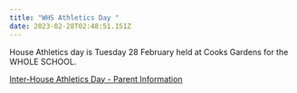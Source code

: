 ```yaml
---
title: "WHS Athletics Day "
date: 2023-02-28T02:48:51.151Z
---
```

House Athletics day is Tuesday 28 February held at Cooks Gardens for the WHOLE SCHOOL.  

[Inter-House Athletics Day - Parent Information](https://res.cloudinary.com/whanganuihigh/image/upload/v1677451059/Events/Athletics_Day_2023.pdf)